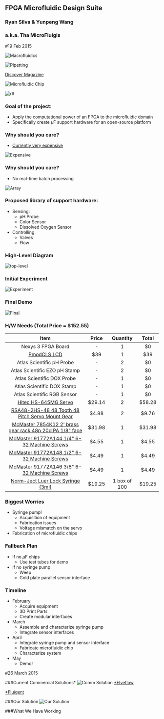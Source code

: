 ## FPGA Microfluidic Design Suite  
### **Ryan Silva & Yunpeng Wang**
### a.k.a. Tha MicroFluigis



#19 Feb 2015


![Macrofluidics](toilet.jpg)


![Pipetting](pipetting.jpg)

[Discover Magazine](http://blogs.discovermagazine.com/bodyhorrors/2013/03/20/mouth_pipetting/)


![Microfluidic Chip](uf.png)


![rtl](rtl.jpg)


### Goal of the project:
- Apply the computational power of an FPGA to the microfluidic domain 
- Specifically create $\mu$F support hardware for an open-source platform


### Why should you care?
- [Currently very expensive](http://products.labsmith.com/labpackage-micro-and-nano-fluidic-work-station/#.VOSsrjUrr7A)

![Expensive](cost.png)


### Why should you care?
- No real-time batch processing

![Array](array.png)


### Proposed library of support hardware:
  - Sensing:
    - pH Probe
    - Color Sensor
    - Dissolved Oxygen Sensor
  - Controlling:
    - Valves
    - Flow


### High-Level Diagram

![top-level](top.png)


### Initial Experiment

![Experiment](experiment.png)


### Final Demo

![Final](final.png)


### H/W Needs (Total Price = $152.55)

| Item | Price | Quantity | Total |
| :-: | :-: | :-: | :-: |
| Nexys 3 FPGA Board | - | 1 | $0 |
| [PmodCLS LCD](http://www.digilentinc.com/Products/Detail.cfm?NavPath=2,401,473&Prod=PMOD-CLS) | $39 | 1 | $39 |
| Atlas Scientific pH Probe | - | 2 | $0 |
| Atlas Scientific EZO pH Stamp | - | 2 | $0 |
| Atlas Scientific DOX Probe | - | 1 | $0 |
| Atlas Scientific DOX Stamp | - | 1 | $0 |
| Atlas Scientific RGB Sensor | - | 1 | $0 |
| [Hitec HS-645MG Servo](http://www.amazon.com/Hitec-32645S-HS-645MG-Torque-Metal/dp/B003T6RSVQ/ref=sr_1_1?ie=UTF8&qid=1424281100&sr=8-1&keywords=hs-645mg) | $29.14 | 2 | $58.28 |
| [RSA48-2HS-48 48 Tooth 48 Pitch Servo Mount Gear](https://www.servocity.com/html/48_pitch_hitec_servo_gears.html#.VO9YUDUrr7A) | $4.88 | 2 | $9.76 |
| [McMaster 7854K12 2' brass gear rack 48p 20d PA 1/8" face](http://www.mcmaster.com/#catalog/121/1106/=vyqxny) | $31.98 | 1 | $31.98 |
| [McMaster 91772A144 1/4" 6-32 Machine Screws](http://www.mcmaster.com/#catalog/121/3001/=vyr01f) | $4.55 | 1 | $4.55 |
| [McMaster 91772A148 1/2" 6-32 Machine Screws](http://www.mcmaster.com/#catalog/121/3001/=vyr1d3) | $4.49 | 1 | $4.49 |
| [McMaster 91772A146 3/8" 6-32 Machine Screws](http://www.mcmaster.com/#catalog/121/3001/=vyr1kl) | $4.49 | 1 | $4.49 |
| [Norm-Ject Luer Lock Syringe (3ml)](https://www.air-tite-shop.com/p-15-norm-ject-luer-lock-syringe.aspx) | $19.25 | 1 box of 100 | $19.25 |


### Biggest Worries
- Syringe pump!
  - Acquisition of equipment
  - Fabrication issues
  - Voltage mismatch on the servo
- Fabrication of microfluidic chips


### Fallback Plan
- If no $\mu$F chips
  - Use test tubes for demo
- If no syringe pump
  - Weep
  - Gold plate parallel sensor interface


### Timeline
- February
  - Acquire equipment
  - 3D Print Parts
  - Create modular interfaces
- March
  - Assemble and characterize syringe pump
  - Integrate sensor interfaces
- April
  - Integrate syringe pump and sensor interface
  - Fabricate microfluidic chip
  - Characterize system
- May 
  - Demo!



#26 March 2015


###Current Commercial Solutions*
![Comm Solution](comsol.png)
[*Elveflow](http://www.elveflow.com/microfluidic-flow-control-products/pressure-controller)

[*Fluigent](http://www.fluigent.com/microfluidic-flow-control-system/)


###Our Solution
![Our Solution](oursol.png)


###What We Have Working
